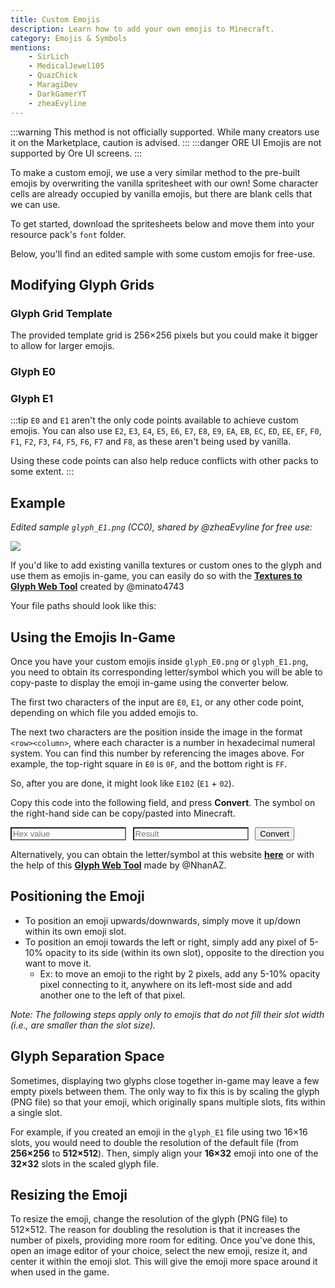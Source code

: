 ```yaml
---
title: Custom Emojis
description: Learn how to add your own emojis to Minecraft.
category: Emojis & Symbols
mentions:
    - SirLich
    - MedicalJewel105
    - QuazChick
    - MaragiDev
    - DarkGamerYT
    - zheaEvyline
---
```


:::warning
This method is not officially supported. While many creators use it on the Marketplace, caution is advised.
:::
:::danger ORE UI
Emojis are not supported by Ore UI screens.
:::

To make a custom emoji, we use a very similar method to the pre-built emojis by overwriting the vanilla spritesheet with our own!
Some character cells are already occupied by vanilla emojis, but there are blank cells that we can use.

To get started, download the spritesheets below and move them into your resource pack's `font` folder.

Below, you'll find an edited sample with some custom emojis for free-use.

## Modifying Glyph Grids

### Glyph Grid Template

The provided template grid is 256×256 pixels but you could make it bigger to allow for larger emojis.

<WikiImage src="/assets/images/text/custom-emojis/glyph_grid.png" width="512" pixelated />

### Glyph E0

<WikiImage
    src="/assets/images/text/custom-emojis/glyph_E0.png"
    caption="RP/font/glyph_E0.png"
    pixelated
/>

### Glyph E1

<WikiImage
    src="/assets/images/text/custom-emojis/glyph_E1.png"
    caption="RP/font/glyph_E1.png"
    pixelated
/>

:::tip
`E0` and `E1` aren't the only code points available to achieve custom emojis.
You can also use `E2`, `E3`, `E4`, `E5`, `E6`, `E7`, `E8`, `E9`, `EA`, `EB`, `EC`, `ED`, `EE`, `EF`, `F0`, `F1`, `F2`, `F3`, `F4`, `F5`, `F6`, `F7` and `F8`, as these aren't being used by vanilla.

Using these code points can also help reduce conflicts with other packs to some extent.
:::

## Example

_Edited sample `glyph_E1.png` (CC0), shared by @zheaEvyline for free use:_

![](/assets/images/text/custom-emojis/glyph_E1_modified.png)

If you'd like to add existing vanilla textures or custom ones to the glyph and use them as emojis in-game, you can easily do so with the **[Textures to Glyph Web Tool](https://minato.beyondbedrock.org/web-apps/textures-to-glyph/)** created by @minato4743

Your file paths should look like this:

<FolderView :paths="[
    'RP/font/glyph_E0.png',
    'RP/font/glyph_E1.png'
]" />

## Using the Emojis In-Game

Once you have your custom emojis inside `glyph_E0.png` or `glyph_E1.png`, you need to obtain its corresponding letter/symbol which you will be able to copy-paste to display the emoji in-game using the converter below.

The first two characters of the input are `E0`, `E1`, or any other code point, depending on which file you added emojis to.

The next two characters are the position inside the image in the format `<row><column>`, where each character is a number in hexadecimal numeral system.
You can find this number by referencing the images above. For example, the top-right square in `E0` is `0F`, and the bottom right is `FF`.

So, after you are done, it might look like `E102` (`E1` + `02`).

Copy this code into the following field, and press **Convert**. The symbol on the right-hand side can be copy/pasted into Minecraft.

<div>
    <form>
        <input
            id="hexValue"
            placeholder="Hex value"
            class="button"
            style="background: none; outline: none;"
        />
        <input
            id="result"
            placeholder="Result"
            readonly
            class="button"
            style="background: none; outline: none; margin-inline: 0.5em;"
        />
        <button
            type="button"
            class="button"
            style="cursor: pointer;"
            onclick="document.getElementById('result').value = String.fromCodePoint(parseInt(document.getElementById('hexValue').value, 16))"
        >
            Convert
        </button>
    </form>
</div>

Alternatively, you can obtain the letter/symbol at this website **[here](https://everythingfonts.com/unicode/0xE300)** or with the help of this **[Glyph Web Tool](https://nhanaz.github.io/glyph/)** made by @NhanAZ.

## Positioning the Emoji

-   To position an emoji upwards/downwards, simply move it up/down within its own emoji slot.
-   To position an emoji towards the left or right, simply add any pixel of 5-10% opacity to its side (within its own slot), opposite to the direction you want to move it.
    -   Ex: to move an emoji to the right by 2 pixels, add any 5-10% opacity pixel connecting to it, anywhere on its left-most side and add another one to the left of that pixel.

_Note: The following steps apply only to emojis that do not fill their slot width (i.e., are smaller than the slot size)._

## Glyph Separation Space

Sometimes, displaying two glyphs close together in-game may leave a few empty pixels between them. The only way to fix this is by scaling the glyph (PNG file) so that your emoji, which originally spans multiple slots, fits within a single slot.

For example, if you created an emoji in the `glyph_E1` file using two 16×16 slots, you would need to double the resolution of the default file (from **256×256** to **512×512**). Then, simply align your **16×32** emoji into one of the **32×32** slots in the scaled glyph file.

## Resizing the Emoji

To resize the emoji, change the resolution of the glyph (PNG file) to 512×512. The reason for doubling the resolution is that it increases the number of pixels, providing more room for editing. Once you've done this, open an image editor of your choice, select the new emoji, resize it, and center it within the emoji slot. This will give the emoji more space around it when used in the game.
